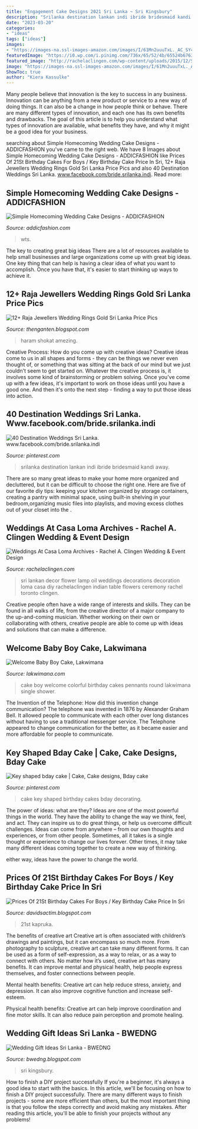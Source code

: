 ```yaml
---
title: "Engagement Cake Designs 2021 Sri Lanka ~ Sri Kingsbury"
description: "Srilanka destination lankan indi ibride bridesmaid kandi away"
date: "2023-03-20"
categories:
- "ideas"
tags: ["ideas"]
images:
- "https://images-na.ssl-images-amazon.com/images/I/61Mn2uuuTxL._AC_SY450_.jpg"
featuredImage: "https://i0.wp.com/i.pinimg.com/736x/65/52/4b/65524b67639fa45d0fdaf45a16b35e67.jpg?ssl=1"
featured_image: "http://rachelaclingen.com/wp-content/uploads/2015/12/Sri-Lankan-Oil-Lamp-Weddings-Toronto.jpg"
image: "https://images-na.ssl-images-amazon.com/images/I/61Mn2uuuTxL._AC_SY450_.jpg"
ShowToc: true
author: "Kiera Kassulke"
---
```



Many people believe that innovation is the key to success in any business. Innovation can be anything from a new product or service to a new way of doing things. It can also be a change in how people think or behave. There are many different types of innovation, and each one has its own benefits and drawbacks. The goal of this article is to help you understand what types of innovation are available, what benefits they have, and why it might be a good idea for your business.

	

		
searching about Simple Homecoming Wedding Cake Designs - ADDICFASHION you've came to the right web. We have 8 Images about Simple Homecoming Wedding Cake Designs - ADDICFASHION like Prices Of 21St Birthday Cakes For Boys / Key Birthday Cake Price In Sri, 12+ Raja Jewellers Wedding Rings Gold Sri Lanka Price Pics and also 40 Destination Weddings Sri Lanka. www.facebook.com/bride.srilanka.indi. Read more:
		
    
## Simple Homecoming Wedding Cake Designs - ADDICFASHION

<img loading=lazy src="https://i0.wp.com/i.pinimg.com/736x/65/52/4b/65524b67639fa45d0fdaf45a16b35e67.jpg?ssl=1" onerror="this.onerror=null;this.src='https://tse3.mm.bing.net/th?id=OIP.934ggSfpR8HuMJLndAYahgHaJQ&amp;pid=15.1';" alt="Simple Homecoming Wedding Cake Designs - ADDICFASHION">

_Source: addicfashion.com_

>wts. 

	

The key to creating great big ideas
There are a lot of resources available to help small businesses and large organizations come up with great big ideas. One key thing that can help is having a clear idea of what you want to accomplish. Once you have that, it's easier to start thinking up ways to achieve it.

    
## 12+ Raja Jewellers Wedding Rings Gold Sri Lanka Price Pics

<img loading=lazy src="https://i.pinimg.com/originals/e7/6d/8e/e76d8ed5e3abc4d158d134ee33801879.jpg" onerror="this.onerror=null;this.src='https://tse4.mm.bing.net/th?id=OIP.dXBNglmuBZBuvNQbwv7M3gHaIV&amp;pid=15.1';" alt="12+ Raja Jewellers Wedding Rings Gold Sri Lanka Price Pics">

_Source: thenganten.blogspot.com_

>haram shokat amezing. 

	

Creative Process: How do you come up with creative ideas?
Creative ideas come to us in all shapes and forms - they can be things we never even thought of, or something that was sitting at the back of our mind but we just couldn't seem to get started on.
Whatever the creative process is, it involves some kind of brainstorming or problem solving. Once you've come up with a few ideas, it's important to work on those ideas until you have a good one. And then it's onto the next step - finding a way to put those ideas into action.

    
## 40 Destination Weddings Sri Lanka. Www.facebook.com/bride.srilanka.indi

<img loading=lazy src="https://i.pinimg.com/236x/87/aa/e5/87aae5d554e9998270d8fa0394d9a4b5.jpg" onerror="this.onerror=null;this.src='https://tse2.mm.bing.net/th?id=OIP.yO4fDZdNq4KQMEvmsNEcOAAAAA&amp;pid=15.1';" alt="40 Destination Weddings Sri Lanka. www.facebook.com/bride.srilanka.indi">

_Source: pinterest.com_

>srilanka destination lankan indi ibride bridesmaid kandi away. 

	

There are so many great ideas to make your home more organized and decluttered, but it can be difficult to choose the right one. Here are five of our favorite diy tips: keeping your kitchen organized by storage containers, creating a pantry with minimal space, using built-in shelving in your bedroom,organizing music files into playlists, and moving excess clothes out of your closet into the .

    
## Weddings At Casa Loma Archives - Rachel A. Clingen Wedding &amp; Event Design

<img loading=lazy src="http://rachelaclingen.com/wp-content/uploads/2015/12/Sri-Lankan-Oil-Lamp-Weddings-Toronto.jpg" onerror="this.onerror=null;this.src='https://tse4.mm.bing.net/th?id=OIP.DTklAntb1HddeiRz3Bu7HQHaLI&amp;pid=15.1';" alt="Weddings At Casa Loma Archives - Rachel A. Clingen Wedding &amp; Event Design">

_Source: rachelaclingen.com_

>sri lankan decor flower lamp oil weddings decorations decoration loma casa diy rachelaclingen indian table flowers ceremony rachel toronto clingen. 

	

Creative people often have a wide range of interests and skills. They can be found in all walks of life, from the creative director of a major company to the up-and-coming musician. Whether working on their own or collaborating with others, creative people are able to come up with ideas and solutions that can make a difference.

    
## Welcome Baby Boy Cake, Lakwimana

<img loading=lazy src="https://lakwimana.com/images/Welcome Baby Boy Cake.jpg" onerror="this.onerror=null;this.src='https://tse4.mm.bing.net/th?id=OIP.c0R2IcCEJnmgukV-Q36OMgHaHa&amp;pid=15.1';" alt="Welcome Baby Boy Cake, Lakwimana">

_Source: lakwimana.com_

>cake boy welcome colorful birthday cakes pennants round lakwimana single shower. 

	

The Invention of the Telephone: How did this invention change communication?
The telephone was invented in 1876 by Alexander Graham Bell. It allowed people to communicate with each other over long distances without having to use a traditional messenger service. The Telephone appeared to change communication for the better, as it became easier and more affordable for people to communicate.

    
## Key Shaped Bday Cake | Cake, Cake Designs, Bday Cake

<img loading=lazy src="https://i.pinimg.com/originals/93/3f/48/933f4898dfb6fb3e727443d0b7596d7d.jpg" onerror="this.onerror=null;this.src='https://tse1.mm.bing.net/th?id=OIP.n4MBeLSOxRF-YJu2t2u3IAHaEP&amp;pid=15.1';" alt="Key shaped bday cake | Cake, Cake designs, Bday cake">

_Source: pinterest.com_

>cake key shaped birthday cakes bday decorating. 

	

The power of ideas: what are they?
Ideas are one of the most powerful things in the world. They have the ability to change the way we think, feel, and act. They can inspire us to do great things, or help us overcome difficult challenges.
Ideas can come from anywhere – from our own thoughts and experiences, or from other people. Sometimes, all it takes is a single thought or experience to change our lives forever. Other times, it may take many different ideas coming together to create a new way of thinking.

 either way, ideas have the power to change the world.

    
## Prices Of 21St Birthday Cakes For Boys / Key Birthday Cake Price In Sri

<img loading=lazy src="https://images-na.ssl-images-amazon.com/images/I/61Mn2uuuTxL._AC_SY450_.jpg" onerror="this.onerror=null;this.src='https://tse2.mm.bing.net/th?id=OIP.fzOkrAaP47gRZQLfRz2eKwHaGg&amp;pid=15.1';" alt="Prices Of 21St Birthday Cakes For Boys / Key Birthday Cake Price In Sri">

_Source: davidsactim.blogspot.com_

>21st kapruka. 

	

The benefits of creative art
Creative art is often associated with children’s drawings and paintings, but it can encompass so much more. From photography to sculpture, creative art can take many different forms. It can be used as a form of self-expression, as a way to relax, or as a way to connect with others.
No matter how it’s used, creative art has many benefits. It can improve mental and physical health, help people express themselves, and foster connections between people.

Mental health benefits: Creative art can help reduce stress, anxiety, and depression. It can also improve cognitive function and increase self-esteem.

Physical health benefits: Creative art can help improve coordination and fine motor skills. It can also reduce pain perception and promote healing.

    
## Wedding Gift Ideas Sri Lanka - BWEDNG

<img loading=lazy src="https://i.pinimg.com/originals/9e/95/c8/9e95c89ae2434ca34ee8674b3f56be51.png" onerror="this.onerror=null;this.src='https://tse4.mm.bing.net/th?id=OIP.mS17KQjKVJOP2BtiwA9HGAHaLG&amp;pid=15.1';" alt="Wedding Gift Ideas Sri Lanka - BWEDNG">

_Source: bwedng.blogspot.com_

>sri kingsbury. 

	

How to finish a DIY project successfully
If you're a beginner, it's always a good idea to start with the basics. In this article, we'll be focusing on how to finish a DIY project successfully. There are many different ways to finish projects - some are more efficient than others, but the most important thing is that you follow the steps correctly and avoid making any mistakes. After reading this article, you'll be able to finish your projects without any problems!

